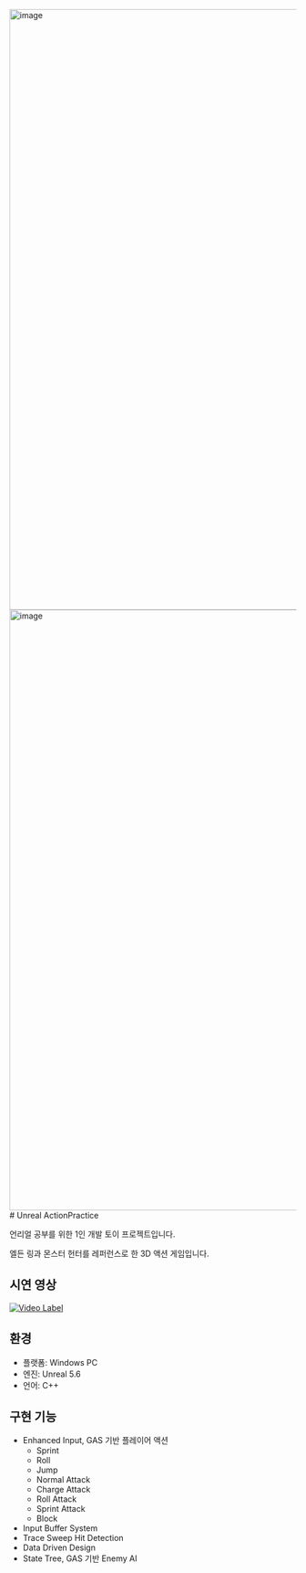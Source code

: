 <img width="1920" height="1052" alt="image" src="https://github.com/user-attachments/assets/ec84b3e2-e48b-405d-a9c7-d31634596b1b" /><img width="1920" height="1052" alt="image" src="https://github.com/user-attachments/assets/d7b2dde7-6fd4-4732-a553-952faa8de195" /># Unreal ActionPractice

언리얼 공부를 위한 1인 개발 토이 프로젝트입니다.

엘든 링과 몬스터 헌터를 레퍼런스로 한 3D 액션 게임입니다. 

## 시연 영상
[![Video Label](http://img.youtube.com/vi/ldf_MIIXqkk/0.jpg)](https://www.youtube.com/watch?v=ldf_MIIXqkk)

## 환경
+ 플랫폼: Windows PC
+ 엔진: Unreal 5.6
+ 언어: C++

## 구현 기능
+ Enhanced Input, GAS 기반 플레이어 액션
  + Sprint
  + Roll
  + Jump
  + Normal Attack
  + Charge Attack
  + Roll Attack
  + Sprint Attack
  + Block
+ Input Buffer System
+ Trace Sweep Hit Detection
+ Data Driven Design
+ State Tree, GAS 기반 Enemy AI
